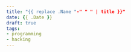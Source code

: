 ```yaml
---
title: "{{ replace .Name "-" " " | title }}"
date: {{ .Date }}
draft: true
tags:
- programming
- hacking
---
```


